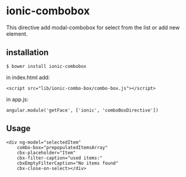 ionic-combobox
==============

This directive add modal-combobox for select from the list or add new element.

installation
------------

    $ bower install ionic-combobox
    
in index.html add:

    <script src="lib/ionic-combo-box/combo-box.js"></script>

in app.js:

    angular.module('getFace', ['ionic', 'comboBoxDirective'])    
    
Usage
-----

    <div ng-model="selectedItem"
        combo-box="prepopulatedItemsArray"
        cbx-placeholder="Item"
        cbx-filter-caption="used items:"
        cbxEmptyFilterCaption="No items found"
        cbx-close-on-select></div>
      
    